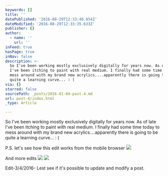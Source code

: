 ```yaml
---
keywords: []
title: ''
datePublished: '2016-08-29T12:33:40.854Z'
dateModified: '2016-08-29T12:33:35.633Z'
publisher: {}
author:
  - name: ''
    url: ''
inFeed: true
hasPage: true
inNav: false
description: >-
  So I've been working mostly exclusively digitally for years now. As of late
  I've been itching to paint with real medium. I finally had some time today to
  mess around with my brand new acrylics....apparently there is going to be
  quite a learning curve... : (
via: {}
starred: false
sourcePath: _posts/2016-01-04-post-4.md
url: post-4/index.html
_type: Article

---
```

So I've been working mostly exclusively digitally for years now. As of late I've been itching to paint with real medium. I finally had some time today to mess around with my brand new acrylics....apparently there is going to be quite a learning curve... : (

P.S. let's see how this edit works from the mobile browser
![](https://s3-us-west-2.amazonaws.com/the-grid-img/p/7ea4249f006c9e92620de36e654e9974c1c0ca21.jpg)

And more edits ![](https://s3-us-west-2.amazonaws.com/the-grid-img/p/6b28f383390ddf52120da172d030155c0e69ab42.jpg)
![](https://s3-us-west-2.amazonaws.com/the-grid-img/p/4dc2cef81d80c4951ba928e335757af3844f3afd.jpg)

Edit-3/4/2016- Lest see if it's possible to update and modify a post.